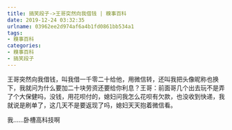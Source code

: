 ```yaml
---
title: 搞笑段子->王哥突然向我借钱 | 糗事百科
date: 2019-12-24 03:32:35
urlname: 03962ee2d974af6a4b1fd0861bb534a1
tags: 
- 糗事百科
categories:
- 糗事百科
- 搞笑段子
---
```

王哥突然向我借钱，叫我借一千零二十给他，用微信转，还叫我把头像昵称也换下，我就问为什么要加二十块劳资还要给你利息？王哥：前面哥几个出去玩不是弄了个大保健吗，没钱，用花呗付的，媳妇问我怎么花呗有欠款，也没收到快递，我就说是刷单了，这几天不是要返现了吗，媳妇天天抱着微信看。

我......卧槽高科技啊


